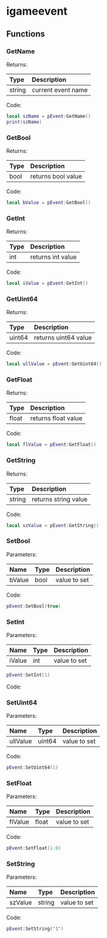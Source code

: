 # igameevent

## Functions

### GetName

Returns:

| Type | Description |
| :--- | :--- |
| string | current event name |

Code:

```lua
local szName = pEvent:GetName()
print(szName)
```

### GetBool

Returns:

| Type | Description |
| :--- | :--- |
| bool | returns bool value |

Code:

```lua
local bValue = pEvent:GetBool()
```

### GetInt

Returns:

| Type | Description |
| :--- | :--- |
| int | returns int value |

Code:

```lua
local iValue = pEvent:GetInt()
```

### GetUint64

Returns:

| Type | Description |
| :--- | :--- |
| uint64 | returns uint64 value |

Code:

```lua
local ullValue = pEvent:GetUint64()
```

### GetFloat

Returns:

| Type | Description |
| :--- | :--- |
| float | returns float value |

Code:

```lua
local flValue = pEvent:GetFloat()
```

### GetString

Returns:

| Type | Description |
| :--- | :--- |
| string | returns string value |

Code:

```lua
local szValue = pEvent:GetString()
```

### SetBool

Parameters:

| Name | Type | Description |
| :--- | :--- | :--- |
| bValue | bool | value to set |

Code:

```lua
pEvent:SetBool(true)
```

### SetInt

Parameters:

| Name | Type | Description |
| :--- | :--- | :--- |
| iValue | int | value to set |

```lua
pEvent:SetInt(1)
```

Code:

### SetUint64

Parameters:

| Name | Type | Description |
| :--- | :--- | :--- |
| ullValue | uint64 | value to set |

Code:

```lua
pEvent:SetUint64(1)
```

### SetFloat

Parameters:

| Name | Type | Description |
| :--- | :--- | :--- |
| flValue | float | value to set |

Code:

```lua
pEvent:SetFloat(1.0)
```

### SetString

Parameters:

| Name | Type | Description |
| :--- | :--- | :--- |
| szValue | string | value to set |

Code:

```lua
pEvent:SetString("1")
```

